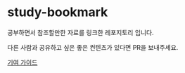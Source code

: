 # study-bookmark

공부하면서 참조할만한 자료를 링크한 레포지토리 입니다.<br/>

다른 사람과 공유하고 싶은 좋은 컨텐츠가 있다면 PR을 보내주세요.<br/>

[기여 가이드](./CONTRIBUTING.md)
